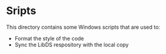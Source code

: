# Sripts

This directory contains some Windows scripts that are used to:

- Format the style of the code
- Sync the LibDS respository with the local copy